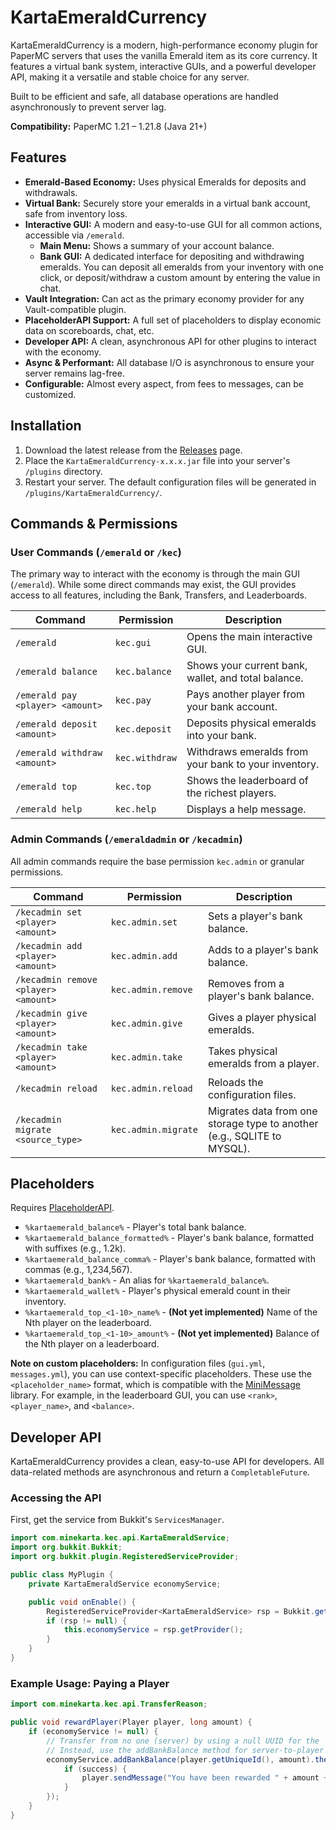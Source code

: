 # KartaEmeraldCurrency

KartaEmeraldCurrency is a modern, high-performance economy plugin for PaperMC servers that uses the vanilla Emerald item as its core currency. It features a virtual bank system, interactive GUIs, and a powerful developer API, making it a versatile and stable choice for any server.

Built to be efficient and safe, all database operations are handled asynchronously to prevent server lag.

**Compatibility:** PaperMC 1.21 – 1.21.8 (Java 21+)

## Features

- **Emerald-Based Economy:** Uses physical Emeralds for deposits and withdrawals.
- **Virtual Bank:** Securely store your emeralds in a virtual bank account, safe from inventory loss.
- **Interactive GUI:** A modern and easy-to-use GUI for all common actions, accessible via `/emerald`.
  - **Main Menu:** Shows a summary of your account balance.
  - **Bank GUI:** A dedicated interface for depositing and withdrawing emeralds. You can deposit all emeralds from your inventory with one click, or deposit/withdraw a custom amount by entering the value in chat.
- **Vault Integration:** Can act as the primary economy provider for any Vault-compatible plugin.
- **PlaceholderAPI Support:** A full set of placeholders to display economic data on scoreboards, chat, etc.
- **Developer API:** A clean, asynchronous API for other plugins to interact with the economy.
- **Async & Performant:** All database I/O is asynchronous to ensure your server remains lag-free.
- **Configurable:** Almost every aspect, from fees to messages, can be customized.

## Installation

1.  Download the latest release from the [Releases](https://github.com/your-repo-link/releases) page.
2.  Place the `KartaEmeraldCurrency-x.x.x.jar` file into your server's `/plugins` directory.
3.  Restart your server. The default configuration files will be generated in `/plugins/KartaEmeraldCurrency/`.

## Commands & Permissions

### User Commands (`/emerald` or `/kec`)
The primary way to interact with the economy is through the main GUI (`/emerald`). While some direct commands may exist, the GUI provides access to all features, including the Bank, Transfers, and Leaderboards.

| Command | Permission | Description |
|---|---|---|
| `/emerald` | `kec.gui` | Opens the main interactive GUI. |
| `/emerald balance` | `kec.balance` | Shows your current bank, wallet, and total balance. |
| `/emerald pay <player> <amount>` | `kec.pay` | Pays another player from your bank account. |
| `/emerald deposit <amount>` | `kec.deposit` | Deposits physical emeralds into your bank. |
| `/emerald withdraw <amount>` | `kec.withdraw` | Withdraws emeralds from your bank to your inventory. |
| `/emerald top` | `kec.top` | Shows the leaderboard of the richest players. |
| `/emerald help` | `kec.help` | Displays a help message. |

### Admin Commands (`/emeraldadmin` or `/kecadmin`)
All admin commands require the base permission `kec.admin` or granular permissions.

| Command | Permission | Description |
|---|---|---|
| `/kecadmin set <player> <amount>` | `kec.admin.set` | Sets a player's bank balance. |
| `/kecadmin add <player> <amount>` | `kec.admin.add` | Adds to a player's bank balance. |
| `/kecadmin remove <player> <amount>` | `kec.admin.remove` | Removes from a player's bank balance. |
| `/kecadmin give <player> <amount>` | `kec.admin.give` | Gives a player physical emeralds. |
| `/kecadmin take <player> <amount>` | `kec.admin.take` | Takes physical emeralds from a player. |
| `/kecadmin reload` | `kec.admin.reload` | Reloads the configuration files. |
| `/kecadmin migrate <source_type>` | `kec.admin.migrate` | Migrates data from one storage type to another (e.g., SQLITE to MYSQL). |

## Placeholders

Requires [PlaceholderAPI](https://www.spigotmc.org/resources/placeholderapi.624/).

- `%kartaemerald_balance%` - Player's total bank balance.
- `%kartaemerald_balance_formatted%` - Player's bank balance, formatted with suffixes (e.g., 1.2k).
- `%kartaemerald_balance_comma%` - Player's bank balance, formatted with commas (e.g., 1,234,567).
- `%kartaemerald_bank%` - An alias for `%kartaemerald_balance%`.
- `%kartaemerald_wallet%` - Player's physical emerald count in their inventory.
- `%kartaemerald_top_<1-10>_name%` - **(Not yet implemented)** Name of the Nth player on the leaderboard.
- `%kartaemerald_top_<1-10>_amount%` - **(Not yet implemented)** Balance of the Nth player on a leaderboard.

**Note on custom placeholders:** In configuration files (`gui.yml`, `messages.yml`), you can use context-specific placeholders. These use the `<placeholder_name>` format, which is compatible with the [MiniMessage](https://docs.adventure.kyori.net/minimessage/format.html#placeholder) library. For example, in the leaderboard GUI, you can use `<rank>`, `<player_name>`, and `<balance>`.

## Developer API

KartaEmeraldCurrency provides a clean, easy-to-use API for developers. All data-related methods are asynchronous and return a `CompletableFuture`.

### Accessing the API

First, get the service from Bukkit's `ServicesManager`.

```java
import com.minekarta.kec.api.KartaEmeraldService;
import org.bukkit.Bukkit;
import org.bukkit.plugin.RegisteredServiceProvider;

public class MyPlugin {
    private KartaEmeraldService economyService;

    public void onEnable() {
        RegisteredServiceProvider<KartaEmeraldService> rsp = Bukkit.getServicesManager().getRegistration(KartaEmeraldService.class);
        if (rsp != null) {
            this.economyService = rsp.getProvider();
        }
    }
}
```

### Example Usage: Paying a Player

```java
import com.minekarta.kec.api.TransferReason;

public void rewardPlayer(Player player, long amount) {
    if (economyService != null) {
        // Transfer from no one (server) by using a null UUID for the 'from' parameter is not supported.
        // Instead, use the addBankBalance method for server-to-player transactions.
        economyService.addBankBalance(player.getUniqueId(), amount).thenAccept(success -> {
            if (success) {
                player.sendMessage("You have been rewarded " + amount + " emeralds!");
            }
        });
    }
}
```
